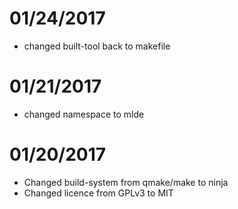 # 01/24/2017
- changed built-tool back to makefile

# 01/21/2017
- changed namespace to mlde

# 01/20/2017
- Changed build-system from qmake/make to ninja
- Changed licence from GPLv3 to MIT